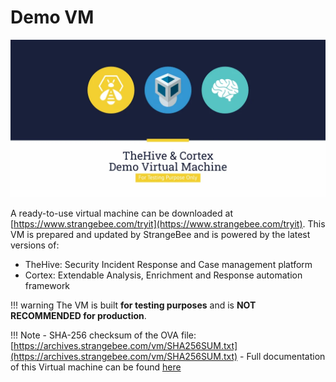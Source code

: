 # Demo VM

![](images/demo-virtual-machine.png)


A ready-to-use virtual machine can be downloaded at [https://www.strangebee.com/tryit](https://www.strangebee.com/tryit).
This VM is prepared and updated by StrangeBee and is powered by the latest versions of:

- TheHive: Security Incident Response and Case management platform
- Cortex: Extendable Analysis, Enrichment and Response automation framework


!!! warning 
    The VM is built **for testing purposes** and is **NOT RECOMMENDED for production**.


!!! Note
    - SHA-256 checksum of the OVA file: [https://archives.strangebee.com/vm/SHA256SUM.txt](https://archives.strangebee.com/vm/SHA256SUM.txt)
    - Full documentation of this Virtual machine can be found [here](howto-vm-demo.md)